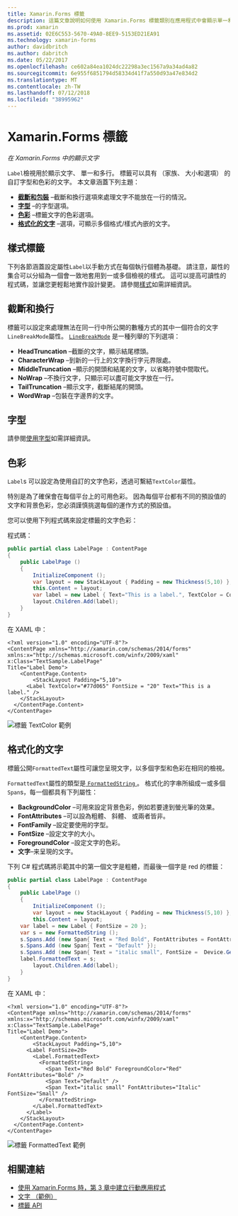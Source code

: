 ```yaml
---
title: Xamarin.Forms 標籤
description: 這篇文章說明如何使用 Xamarin.Forms 標籤類別在應用程式中會顯示單一和多行文字。
ms.prod: xamarin
ms.assetid: 02E6C553-5670-49A0-8EE9-5153ED21EA91
ms.technology: xamarin-forms
author: davidbritch
ms.author: dabritch
ms.date: 05/22/2017
ms.openlocfilehash: ce602a84ea1024dc22298a3ec1567a9a34ad4a82
ms.sourcegitcommit: 6e955f6851794d58334d41f7a550d93a47e834d2
ms.translationtype: MT
ms.contentlocale: zh-TW
ms.lasthandoff: 07/12/2018
ms.locfileid: "38995962"
---
```

# <a name="xamarinforms-label"></a>Xamarin.Forms 標籤

_在 Xamarin.Forms 中的顯示文字_

`Label`檢視用於顯示文字、 單一和多行。 標籤可以具有 （家族、 大小和選項） 的自訂字型和色彩的文字。 本文章涵蓋下列主題：

- **[截斷和包裝](#Truncation_and_Wrapping)** &ndash;截斷和換行選項來處理文字不能放在一行的情況。
- **[字型](#Font)** &ndash;的字型選項。
- **[色彩](#Color)** &ndash;標籤文字的色彩選項。
- **[格式化的文字](#Formatted_Text)** &ndash;選項，可顯示多個格式/樣式內嵌的文字。

## <a name="styling-label"></a>樣式標籤

下列各節涵蓋設定屬性`Label`以手動方式在每個執行個體為基礎。 請注意，屬性的集合可以分組為一個會一致地套用到一或多個檢視的樣式。 這可以提高可讀性的程式碼，並讓您更輕鬆地實作設計變更。 請參閱[樣式](~/xamarin-forms/user-interface/text/styles.md)如需詳細資訊。

<a name="Truncation_and_Wrapping" />

## <a name="truncation-and-wrapping"></a>截斷和換行

標籤可以設定來處理無法在同一行中所公開的數種方式的其中一個符合的文字`LineBreakMode`屬性。 [`LineBreakMode`](xref:Xamarin.Forms.LineBreakMode) 是一種列舉的下列選項：

- **HeadTruncation** &ndash;截斷的文字，顯示結尾標頭。
- **CharacterWrap** &ndash;到新的一行上的文字換行字元界限處。
- **MiddleTruncation** &ndash;顯示的開頭和結尾的文字，以省略符號中間取代。
- **NoWrap** &ndash;不換行文字，只顯示可以盡可能文字放在一行。
- **TailTruncation** &ndash;顯示文字，截斷結尾的開頭。
- **WordWrap** &ndash;包裝在字邊界的文字。

## <a name="font"></a>字型

請參閱[使用字型](~/xamarin-forms/user-interface/text/fonts.md)如需詳細資訊。

## <a name="color"></a>色彩

`Label`s 可以設定為使用自訂的文字色彩，透過可繫結`TextColor`屬性。

特別是為了確保會在每個平台上的可用色彩。 因為每個平台都有不同的預設值的文字和背景色彩，您必須謹慎挑選每個的運作方式的預設值。

您可以使用下列程式碼來設定標籤的文字色彩：

程式碼：

```csharp
public partial class LabelPage : ContentPage
{
    public LabelPage ()
    {
        InitializeComponent ();
        var layout = new StackLayout { Padding = new Thickness(5,10) };
        this.Content = layout;
        var label = new Label { Text="This is a label.", TextColor = Color.FromHex("#77d065"), FontSize = 20 };
        layout.Children.Add(label);
    }
}
```

在 XAML 中：

```xaml
<?xml version="1.0" encoding="UTF-8"?>
<ContentPage xmlns="http://xamarin.com/schemas/2014/forms"
xmlns:x="http://schemas.microsoft.com/winfx/2009/xaml"
x:Class="TextSample.LabelPage"
Title="Label Demo">
    <ContentPage.Content>
        <StackLayout Padding="5,10">
      <Label TextColor="#77d065" FontSize = "20" Text="This is a label." />
    </StackLayout>
  </ContentPage.Content>
</ContentPage>
```

![](label-images/textcolor.png "標籤 TextColor 範例")

<a name="Formatted_Text" />

## <a name="formatted-text"></a>格式化的文字

標籤公開`FormattedText`屬性可讓您呈現文字，以多個字型和色彩在相同的檢視。

`FormattedText`屬性的類型是[ `FormattedString` ](xref:Xamarin.Forms.FormattedString)。 格式化的字串所組成一或多個`Span`s，每一個都具有下列屬性：

- **BackgroundColor** &ndash;可用來設定背景色彩，例如若要達到螢光筆的效果。
- **FontAttributes** &ndash;可以設為粗體、 斜體、 或兩者皆非。
- **FontFamily** &ndash;設定要使用的字型。
- **FontSize** &ndash;設定文字的大小。
- **ForegroundColor** &ndash;設定文字的色彩。
- **文字**&ndash;来呈現的文字。

下列 C# 程式碼將示範其中的第一個文字是粗體，而最後一個字是 red 的標籤：

```csharp
public partial class LabelPage : ContentPage
{
    public LabelPage ()
    {
        InitializeComponent ();
        var layout = new StackLayout { Padding = new Thickness(5,10) };
        this.Content = layout;
    var label = new Label { FontSize = 20 };
    var s = new FormattedString ();
    s.Spans.Add (new Span{ Text = "Red Bold", FontAttributes = FontAttributes.Bold });
    s.Spans.Add (new Span{ Text = "Default" });
    s.Spans.Add (new Span{ Text = "italic small", FontSize =  Device.GetNamedSize(NamedSize.Small, typeof(Label)), FontAttributes = FontAttributes.Italic});
    label.FormattedText = s;
        layout.Children.Add(label);
    }
}
```

在 XAML 中：

```xaml
<?xml version="1.0" encoding="UTF-8"?>
<ContentPage xmlns="http://xamarin.com/schemas/2014/forms"
xmlns:x="http://schemas.microsoft.com/winfx/2009/xaml"
x:Class="TextSample.LabelPage"
Title="Label Demo">
    <ContentPage.Content>
        <StackLayout Padding="5,10">
      <Label FontSize=20>
        <Label.FormattedText>
          <FormattedString>
            <Span Text="Red Bold" ForegroundColor="Red" FontAttributes="Bold" />
            <Span Text="Default" />
            <Span Text="italic small" FontAttributes="Italic" FontSize="Small" />
          </FormattedString>
        </Label.FormattedText>
      </Label>
    </StackLayout>
  </ContentPage.Content>
</ContentPage>
```

![](label-images/formattedtext.png "標籤 FormattedText 範例")


## <a name="related-links"></a>相關連結

- [使用 Xamarin.Forms 時，第 3 章中建立行動應用程式](https://developer.xamarin.com/r/xamarin-forms/book/chapter03.pdf)
- [文字 （範例）](https://developer.xamarin.com/samples/xamarin-forms/UserInterface/Text)
- [標籤 API](xref:Xamarin.Forms.Label)
